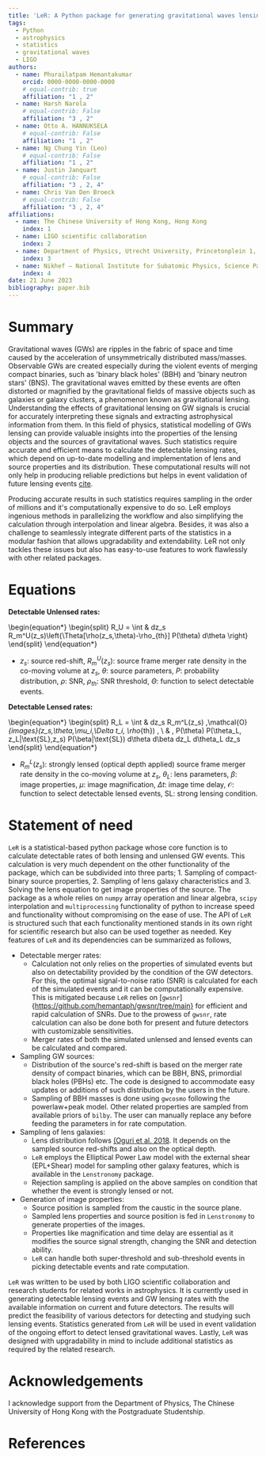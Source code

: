```yaml
---
title: 'LeR: A Python package for generating gravitational waves lensing statistics'
tags:
  - Python
  - astrophysics
  - statistics
  - gravitational waves
  - LIGO
authors:
  - name: Phurailatpam Hemantakumar
    orcid: 0000-0000-0000-0000
    # equal-contrib: true
    affiliation: "1 , 2"
  - name: Harsh Narola
    # equal-contrib: False
    affiliation: "3 , 2"
  - name: Otto A. HANNUKSELA 
    # equal-contrib: False 
    affiliation: "1 , 2"
  - name: Ng Chung Yin (Leo)
    # equal-contrib: False 
    affiliation: "1 , 2"
  - name: Justin Janquart
    # equal-contrib: False 
    affiliation: "3 , 2, 4"
  - name: Chris Van Den Broeck
    # equal-contrib: False 
    affiliation: "3 , 2, 4"
affiliations:
  - name: The Chinese University of Hong Kong, Hong Kong
    index: 1
  - name: LIGO scientific collaboration
    index: 2
  - name: Department of Physics, Utrecht University, Princetonplein 1, 3584 CC Utrecht, The Netherlands
    index: 3
  - name: Nikhef – National Institute for Subatomic Physics, Science Park, 1098 XG Amsterdam, The Netherlands
    index: 4
date: 21 June 2023
bibliography: paper.bib
---
```


# Summary

Gravitational waves (GWs) are ripples in the fabric of space and time caused by the acceleration of unsymmetrically distributed mass/masses. Observable GWs are created especially during the violent events of merging compact binaries, such as 'binary black holes' (BBH) and 'binary neutron stars' (BNS). The gravitational waves emitted by these events are often distorted or magnified by the gravitational fields of massive objects such as galaxies or galaxy clusters, a phenomenon known as gravitational lensing. Understanding the effects of gravitational lensing on GW signals is crucial for accurately interpreting these signals and extracting astrophysical information from them. In this field of physics, statistical modelling of GWs lensing can provide valuable insights into the properties of the lensing objects and the sources of gravitational waves. Such statistics require accurate and efficient means to calculate the detectable lensing rates, which depend on up-to-date modelling and implementation of lens and source properties and its distribution. These computational results will not only help in producing reliable predictions but helps in event validation of future lensing events [cite](https://arxiv.org/abs/2306.03827). 

Producing accurate results in such statistics requires sampling in the order of millions and it's computationally expensive to do so.  LeR employs ingenious methods in parallelizing the workflow and also simplifying the calculation through interpolation and linear algebra. Besides, it was also a challenge to seamlessly integrate different parts of the statistics in a modular fashion that allows upgradability and extendability. LeR not only tackles these issues but also has easy-to-use features to work flawlessly with other related packages.  

# Equations

$\textbf{Detectable Unlensed rates:}$

\begin{equation*}
\begin{split}
R_U = \int & dz_s R_m^U(z_s)\left\{\Theta[\rho(z_s,\theta)-\rho_{th}] P(\theta) d\theta \right\}
\end{split}
\end{equation*}

* $z_s$: source red-shift, $R_m^U(z_s)$: source frame merger rate density in the co-moving volume at $z_s$, $\theta$: source parameters, $P$: probability distribution, $\rho$: SNR, $\rho_{th}$: SNR threshold, $\Theta$: function to select detectable events.

$\textbf{Detectable Lensed rates:}$

\begin{equation*}
\begin{split}
R_L = \int & dz_s R_m^L(z_s) \,\mathcal{O}_{images}(z_s,\theta,\mu_i,\Delta t_i, \rho_{th}) \, \\ 
& \, P(\theta) P(\theta_L, z_L|\text{SL},z_s) P(\beta|\text{SL}) d\theta d\beta dz_L d\theta_L dz_s 
\end{split}
\end{equation*}

* $R_m^L(z_s)$: strongly lensed (optical depth applied) source frame merger rate density in the co-moving volume at $z_s$, $\theta_L$: lens parameters, $\beta$: image properties, $\mu$: image magnification, $\Delta t$: image time delay, $\mathcal{O}$: function to select detectable lensed events, $\text{SL}$: strong lensing condition.

# Statement of need

`LeR` is a statistical-based python package whose core function is to calculate detectable rates of both lensing and unlensed GW events. This calculation is very much dependent on the other functionality of the package, which can be subdivided into three parts; 1. Sampling of compact-binary source properties, 2. Sampling of lens galaxy characteristics and 3. Solving the lens equation to get image properties of the source. The package as a whole relies on `numpy` array operation and linear algebra, `scipy` interpolation and `multiprocessing` functionality of python to increase speed and functionality without compromising on the ease of use. The API of `LeR` is structured such that each functionality mentioned stands in its own right for scientific research but also can be used together as needed. Key features of `LeR` and its dependencies can be summarized as follows,

- Detectable merger rates: 
    * Calculation not only relies on the properties of simulated events but also on detectability provided by the condition of the GW detectors. For this, the optimal signal-to-noise ratio (SNR) is calculated for each of the simulated events and it can be computationally expensive. This is mitigated because `LeR` relies on [`gwsnr`]{https://github.com/hemantaph/gwsnr/tree/main} for efficient and rapid calculation of SNRs. Due to the prowess of `gwsnr`, rate calculation can also be done both for present and future detectors with customizable sensitivities. 
    * Merger rates of both the simulated unlensed and lensed events can be calculated and compared. 
- Sampling GW sources:
    * Distribution of the source's red-shift is based on the merger rate density of compact binaries, which can be BBH, BNS, primordial black holes (PBHs) etc. The code is designed to accommodate easy updates or additions of such distribution by the users in the future. 
    * Sampling of BBH masses is done using `gwcosmo` following the powerlaw+peak model. Other related properties are sampled from available priors of `bilby`. The user can manually replace any before feeding the parameters in for rate computation.
- Sampling of lens galaxies:
    * Lens distribution follows [(Oguri et al. 2018](https://arxiv.org/abs/1807.02584). It depends on the sampled source red-shifts and also on the optical depth.
    * `LeR` employs the Elliptical Power Law model with the external shear (EPL+Shear) model for sampling other galaxy features, which is available in the `Lenstronomy` package.
    * Rejection sampling is applied on the above samples on condition that whether the event is strongly lensed or not.
- Generation of image properties:
    * Source position is sampled from the caustic in the source plane.
    * Sampled lens properties and source position is fed in `Lenstronomy` to generate properties of the images.
    * Properties like magnification and time delay are essential as it modifies the source signal strength, changing the SNR and detection ability.
    * `LeR` can handle both super-threshold and sub-threshold events in picking detectable events and rate computation.

`LeR` was written to be used by both LIGO scientific collaboration and research students for related works in astrophysics. It is currently used in generating detectable lensing events and GW lensing rates with the available information on current and future detectors. The results will predict the feasibility of various detectors for detecting and studying such lensing events. Statistics generated from `LeR` will be used in event validation of the ongoing effort to detect lensed gravitational waves. Lastly, `LeR` was designed with upgradability in mind to include additional statistics as required by the related research. 

# Acknowledgements
I acknowledge support from the Department of Physics, The Chinese University of Hong Kong with the Postgraduate Studentship. 

# References